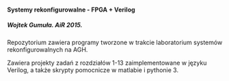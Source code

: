 #### Systemy rekonfigurowalne - FPGA + Verilog
##### Wojtek Gumuła. AiR 2015.

Repozytorium zawiera programy tworzone w trakcie laboratorium systemów rekonfigurowalnych na AGH. 

Zawiera projekty zadań z rozdziałów 1-13 zaimplementowane w języku Verilog, a także skrypty pomocnicze w matlabie i pythonie 3.

